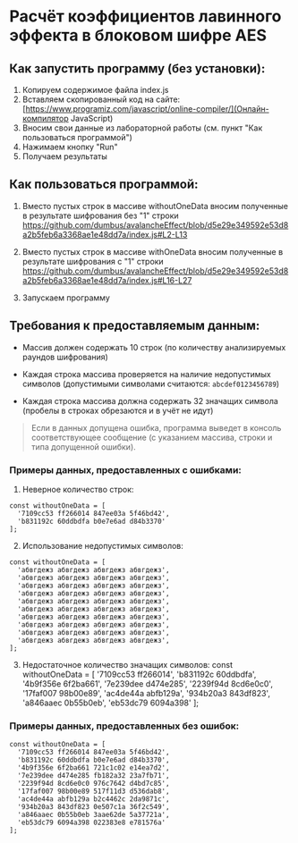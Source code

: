 # Расчёт коэффициентов лавинного эффекта в блоковом шифре AES

## Как запустить программу (без установки):

1. Копируем содержимое файла index.js
2. Вставляем скопированный код на сайте: [https://www.programiz.com/javascript/online-compiler/](Онлайн-компилятор JavaScript)
3. Вносим свои данные из лабораторной работы (см. пункт "Как пользоваться программой")
4. Нажимаем кнопку "Run"
5. Получаем результаты

## Как пользоваться программой:

1. Вместо пустых строк в массиве withoutOneData вносим полученные в результате шифрования без "1" строки
https://github.com/dumbus/avalancheEffect/blob/d5e29e349592e53d8a2b5feb6a3368ae1e48dd7a/index.js#L2-L13

2. Вместо пустых строк в массиве withOneData вносим полученные в результате шифрования с "1" строки
https://github.com/dumbus/avalancheEffect/blob/d5e29e349592e53d8a2b5feb6a3368ae1e48dd7a/index.js#L16-L27

3. Запускаем программу

## Требования к предоставляемым данным:

* Массив должен содержать 10 строк (по количеству анализируемых раундов шифрования)

* Каждая строка массива проверяется на наличие недопустимых символов (допустимыми символами считаются: `abcdef0123456789`)

* Каждая строка массива должна содержать 32 значащих символа (пробелы в строках обрезаются и в учёт не идут)

> Если в данных допущена ошибка, программа выведет в консоль соответствующее сообщение (с указанием массива, строки и типа допущенной ошибки).

### Примеры данных, предоставленных с ошибками:

1. Неверное количество строк:

```
const withoutOneData = [
  '7109cc53 ff266014 847ee03a 5f46bd42',
  'b831192c 60ddbdfa b0e7e6ad d84b3370'
];
```

2. Использование недопустимых символов:
```
const withoutOneData = [
  'абвгдежз абвгдежз абвгдежз абвгдежз',
  'абвгдежз абвгдежз абвгдежз абвгдежз',
  'абвгдежз абвгдежз абвгдежз абвгдежз',
  'абвгдежз абвгдежз абвгдежз абвгдежз',
  'абвгдежз абвгдежз абвгдежз абвгдежз',
  'абвгдежз абвгдежз абвгдежз абвгдежз',
  'абвгдежз абвгдежз абвгдежз абвгдежз',
  'абвгдежз абвгдежз абвгдежз абвгдежз',
  'абвгдежз абвгдежз абвгдежз абвгдежз',
  'абвгдежз абвгдежз абвгдежз абвгдежз',
];
```

3. Недостаточное количество значащих символов:
const withoutOneData = [
  '7109cc53 ff266014',
  'b831192c 60ddbdfa',
  '4b9f356e 6f2ba661',
  '7e239dee d474e285',
  '2239f94d 8cd6e0c0',
  '17faf007 98b00e89',
  'ac4de44a abfb129a',
  '934b20a3 843df823',
  'a846aaec 0b55b0eb',
  'eb53dc79 6094a398'
];

### Примеры данных, предоставленных без ошибок:

```
const withoutOneData = [
  '7109cc53 ff266014 847ee03a 5f46bd42',
  'b831192c 60ddbdfa b0e7e6ad d84b3370',
  '4b9f356e 6f2ba661 721c1c02 e14ea7d2',
  '7e239dee d474e285 fb182a32 23a7fb71',
  '2239f94d 8cd6e0c0 976c7642 d4bd7c85',
  '17faf007 98b00e89 517f11d3 d536dab8',
  'ac4de44a abfb129a b2c4462c 2da9871c',
  '934b20a3 843df823 0e507c1a 36f2c549',
  'a846aaec 0b55b0eb 3aae62de 5a37721a',
  'eb53dc79 6094a398 022383e8 e781576a'
];
```
